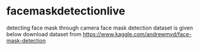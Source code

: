 # facemaskdetectionlive
detecting face mask through camera
face mask detection dataset is given below
download dataset from https://www.kaggle.com/andrewmvd/face-mask-detection
